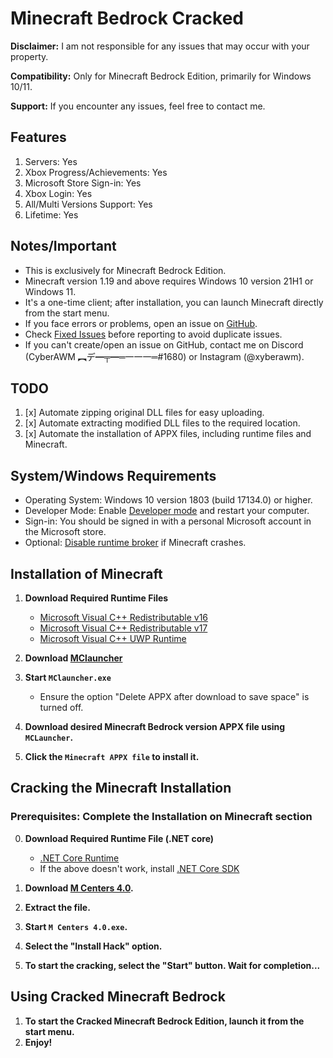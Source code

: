 # Minecraft Bedrock Cracked

**Disclaimer:** I am not responsible for any issues that may occur with your property.

**Compatibility:** Only for Minecraft Bedrock Edition, primarily for Windows 10/11.

**Support:** If you encounter any issues, feel free to contact me.

## Features

1. Servers: Yes
2. Xbox Progress/Achievements: Yes
3. Microsoft Store Sign-in: Yes
4. Xbox Login: Yes
5. All/Multi Versions Support: Yes
6. Lifetime: Yes

## Notes/Important

- This is exclusively for Minecraft Bedrock Edition.
- Minecraft version 1.19 and above requires Windows 10 version 21H1 or Windows 11.
- It's a one-time client; after installation, you can launch Minecraft directly from the start menu.
- If you face errors or problems, open an issue on [GitHub](https://github.com/QwertyTheCoder/Minecraft-bedrock-cracked/issues).
- Check [Fixed Issues](https://github.com/QwertyTheCoder/Minecraft-bedrock-cracked/issues?q=label%3Adocumentation) before reporting to avoid duplicate issues.
- If you can't create/open an issue on GitHub, contact me on Discord (CyberAWM ︻デ━╤━═一一一═#1680) or Instagram (@xyberawm).

## TODO

1. [x] Automate zipping original DLL files for easy uploading.
2. [x] Automate extracting modified DLL files to the required location.
3. [x] Automate the installation of APPX files, including runtime files and Minecraft.

## System/Windows Requirements

- Operating System: Windows 10 version 1803 (build 17134.0) or higher.
- Developer Mode: Enable [Developer mode](https://www.wikihow.com/Enable-Developer-Mode-in-Windows-10) and restart your computer.
- Sign-in: You should be signed in with a personal Microsoft account in the Microsoft store.
- Optional: [Disable runtime broker](https://www.wisecleaner.com/how-to/107-3-methods-to-fix-runtime-broker-high-cpu-usage-issue.html) if Minecraft crashes.

## Installation of Minecraft

1. **Download Required Runtime Files**
   - [Microsoft Visual C++ Redistributable v16](https://aka.ms/vs/16/release/vc_redist.x64.exe)
   - [Microsoft Visual C++ Redistributable v17](https://aka.ms/vs/17/release/vc_redist.x64.exe)
   - [Microsoft Visual C++ UWP Runtime](https://www.microsoft.com/en-sa/download/confirmation.aspx?id=102159)

2. **Download [MClauncher](https://github.com/MCMrARM/mc-w10-version-launcher/releases/download/0.4.0/MCLauncher.zip)**
3. **Start `MClauncher.exe`**
   - Ensure the option "Delete APPX after download to save space" is turned off.
4. **Download desired Minecraft Bedrock version APPX file using `MCLauncher`.**
5. **Click the `Minecraft APPX file` to install it.**

## Cracking the Minecraft Installation

### Prerequisites: Complete the Installation on Minecraft section

0. **Download Required Runtime File (.NET core)**
   - [.NET Core Runtime](https://dotnet.microsoft.com/en-us/download/dotnet/thank-you/runtime-desktop-3.1.32-windows-x64-installer?cid=getdotnetcore)
   - If the above doesn't work, install [.NET Core SDK](https://dotnet.microsoft.com/en-us/download/dotnet/thank-you/sdk-3.1.425-windows-x64-installer)

1. **Download [M Centers 4.0](https://github.com/QwertyTheCoder/Minecraft-bedrock-cracked/releases/download/v4069/M.Centers.4.0.x64.zip).**
2. **Extract the file.**
3. **Start `M Centers 4.0.exe`.**
4. **Select the "Install Hack" option.**
5. **To start the cracking, select the "Start" button. Wait for completion...**

## Using Cracked Minecraft Bedrock

1. **To start the Cracked Minecraft Bedrock Edition, launch it from the start menu.**
2. **Enjoy!**

